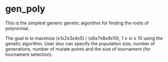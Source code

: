 # gen_poly
This is the simplest generic genetic algorithm for finding the roots of polynomial.

The goal is to maximize (x1*x2*x3*x4*x5) / (x6*x7*x8*x9*x10), 1 ≤ xi ≤ 10 using the genetic algorithm. User also can specify the population size, number of generations, number of mutate points and the size of tournament (for tournament selection). 

